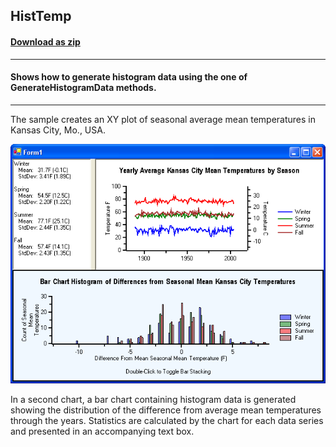 ## HistTemp
#### [Download as zip](https://grapecity.github.io/DownGit/#/home?url=https://github.com/GrapeCity/ComponentOne-WinForms-Samples/tree/master/NetFramework\Charts\VB\HistTemp)
____
#### Shows how to generate histogram data using the one of GenerateHistogramData methods.
____
The sample creates an XY plot of seasonal average mean temperatures in Kansas City, Mo., USA.

![screenshot](screenshot.png)

In a second chart, a bar chart containing histogram data is generated showing the distribution of the difference from average mean temperatures through the years.
Statistics are calculated by the chart for each data series and presented in an accompanying text box.
